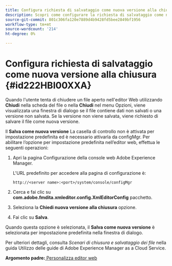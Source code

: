 ```yaml
---
title: Configura richiesta di salvataggio come nuova versione alla chiusura
description: Scopri come configurare la richiesta di salvataggio come nuova versione alla chiusura
source-git-commit: 801c306fa120e7889d4b9428fd5bee2849bf1956
workflow-type: tm+mt
source-wordcount: '214'
ht-degree: 0%

---
```



# Configura richiesta di salvataggio come nuova versione alla chiusura {#id222HBI00XXA}

Quando l&#39;utente tenta di chiudere un file aperto nell&#39;editor Web utilizzando **Chiudi** nella scheda del file o nella **Chiudi** nel menu Opzioni, viene visualizzata una finestra di dialogo se il file contiene dati non salvati o una versione non salvata. Se la versione non viene salvata, viene richiesto di salvare il file come nuova versione.

Il **Salva come nuova versione** La casella di controllo non è attivata per impostazione predefinita ed è necessario attivarla da configMgr. Per abilitare l’opzione per impostazione predefinita nell’editor web, effettua le seguenti operazioni:

1. Apri la pagina Configurazione della console web Adobe Experience Manager.

   L&#39;URL predefinito per accedere alla pagina di configurazione è:

   ```http
   http://<server name>:<port>/system/console/configMgr
   ```

1. Cerca e fai clic su **com.adobe.fmdita.xmleditor.config.XmlEditorConfig** pacchetto.

1. Seleziona la **Chiedi nuova versione alla chiusura** opzione.

1. Fai clic su **Salva**.


Quando questa opzione è selezionata, il **Salva come nuova versione** è selezionata per impostazione predefinita nella finestra di dialogo.

Per ulteriori dettagli, consulta *Scenari di chiusura e salvataggio dei file* nella guida Utilizzo delle guide di Adobe Experience Manager as a Cloud Service.

**Argomento padre:**[ Personalizza editor web](conf-web-editor.md)

